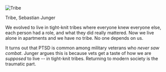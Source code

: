 <img src="../../public/images/book_covers/tribe.jpg" id="cover" alt="Tribe"/>
<p id="title">Tribe, Sebastian Junger</p>

We evolved to live in tight-knit tribes where everyone knew everyone else, each person had a role, and what they did really mattered. Now we live alone in apartments and we have no tribe. No one depends on us.

It turns out that PTSD is common among military veterans who _never saw combat_. Junger argues this is because vets get a taste of how we are _supposed_ to live -- in tight-knit tribes. Returning to modern society is the traumatic part.
